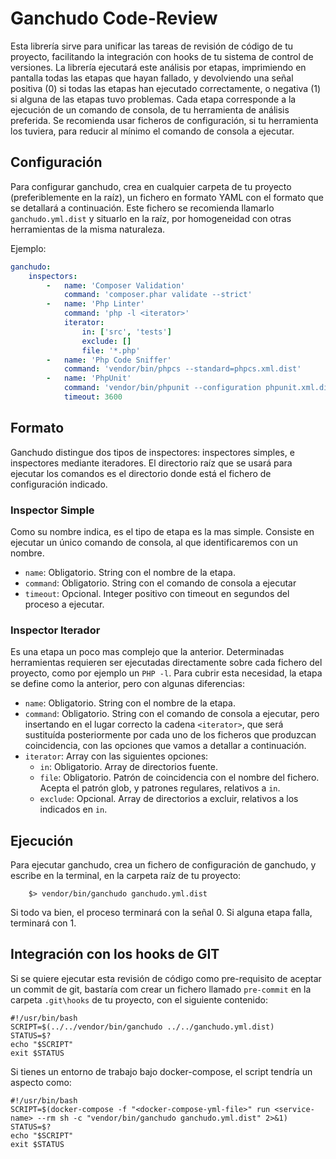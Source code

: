# Ganchudo Code-Review
Esta librería sirve para unificar las tareas de revisión de código de tu proyecto, facilitando la integración con hooks de tu sistema de control de versiones.
La librería ejecutará este análisis por etapas, imprimiendo en pantalla todas las etapas que hayan fallado, y devolviendo una señal positiva (0) si todas las etapas han ejecutado correctamente, o negativa (1) si alguna de las etapas tuvo problemas.
Cada etapa corresponde a la ejecución de un comando de consola, de tu herramienta de análisis preferida. Se recomienda usar ficheros de configuración, si tu herramienta los tuviera, para reducir al mínimo el comando de consola a ejecutar.


## Configuración
Para configurar ganchudo, crea en cualquier carpeta de tu proyecto (preferiblemente en la raíz), un fichero en formato YAML con el formato que se detallará a continuación.
Este fichero se recomienda llamarlo ```ganchudo.yml.dist``` y situarlo en la raíz, por homogeneidad con otras herramientas de la misma naturaleza.

Ejemplo:
```yaml
ganchudo:
    inspectors:
        -   name: 'Composer Validation'
            command: 'composer.phar validate --strict'
        -   name: 'Php Linter'
            command: 'php -l <iterator>'
            iterator:
                in: ['src', 'tests']
                exclude: []
                file: '*.php'
        -   name: 'Php Code Sniffer'
            command: 'vendor/bin/phpcs --standard=phpcs.xml.dist'
        -   name: 'PhpUnit'
            command: 'vendor/bin/phpunit --configuration phpunit.xml.dist --no-coverage --testdox --colors=always'
            timeout: 3600
```
## Formato
Ganchudo distingue dos tipos de inspectores: inspectores simples, e inspectores mediante iteradores. El directorio raíz que se usará para ejecutar los comandos es el directorio donde está el fichero de configuración indicado.
### Inspector Simple
Como su nombre indica, es el tipo de etapa es la mas simple. Consiste en ejecutar un único comando de consola, al que identificaremos con un nombre.
- ```name```: Obligatorio. String con el nombre de la etapa.
- ```command```: Obligatorio. String con el comando de consola a ejecutar
- ```timeout```: Opcional. Integer positivo con timeout en segundos del proceso a ejecutar.

### Inspector Iterador
Es una etapa un poco mas complejo que la anterior. Determinadas herramientas requieren ser ejecutadas directamente sobre cada fichero del proyecto, como por ejemplo un ```PHP -l```.
Para cubrir esta necesidad, la etapa se define como la anterior, pero con algunas diferencias:
- ```name```: Obligatorio. String con el nombre de la etapa.
- ```command```: Obligatorio. String con el comando de consola a ejecutar, pero insertando en el lugar correcto la cadena ```<iterator>```, que será sustituída posteriormente por cada uno de los ficheros que produzcan coincidencia, con las opciones que vamos a detallar a continuación.
- ```iterator```: Array con las siguientes opciones:
  - ```in```: Obligatorio. Array de directorios fuente.
  - ```file```: Obligatorio. Patrón de coincidencia con el nombre del fichero. Acepta el patrón glob, y patrones regulares, relativos a ```in```.
  - ```exclude```: Opcional. Array de directorios a excluir, relativos a los indicados en ```in```.

## Ejecución
Para ejecutar ganchudo, crea un fichero de configuración de ganchudo, y escribe en la terminal, en la carpeta raíz de tu proyecto:
```
    $> vendor/bin/ganchudo ganchudo.yml.dist
```

Si todo va bien, el proceso terminará con la señal 0. Si alguna etapa falla, terminará con 1.

## Integración con los hooks de GIT
Si se quiere ejecutar esta revisión de código como pre-requisito de aceptar un commit de git, bastaría com crear un fichero llamado ```pre-commit``` en la carpeta ```.git\hooks``` de tu proyecto, con el siguiente contenido:
```
#!/usr/bin/bash
SCRIPT=$(../../vendor/bin/ganchudo ../../ganchudo.yml.dist)
STATUS=$?
echo "$SCRIPT"
exit $STATUS
```

Si tienes un entorno de trabajo bajo docker-compose, el script tendría un aspecto como:
```
#!/usr/bin/bash
SCRIPT=$(docker-compose -f "<docker-compose-yml-file>" run <service-name> --rm sh -c "vendor/bin/ganchudo ganchudo.yml.dist" 2>&1)
STATUS=$?
echo "$SCRIPT"
exit $STATUS
```